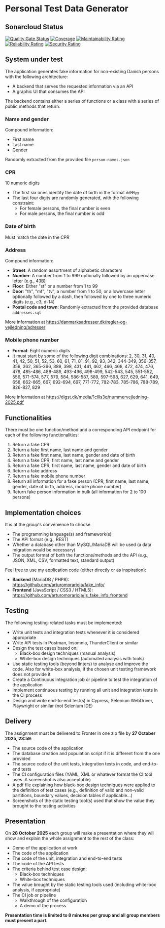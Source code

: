 # Personal Test Data Generator

## Sonarcloud Status

[![Quality Gate Status](https://sonarcloud.io/api/project_badges/measure?project=danieljappe_PersonalTestDataGenerator&metric=alert_status)](https://sonarcloud.io/summary/new_code?id=danieljappe_PersonalTestDataGenerator)
[![Coverage](https://sonarcloud.io/api/project_badges/measure?project=danieljappe_PersonalTestDataGenerator&metric=coverage)](https://sonarcloud.io/summary/new_code?id=danieljappe_PersonalTestDataGenerator)
[![Maintainability Rating](https://sonarcloud.io/api/project_badges/measure?project=danieljappe_PersonalTestDataGenerator&metric=sqale_rating)](https://sonarcloud.io/summary/new_code?id=danieljappe_PersonalTestDataGenerator)
[![Reliability Rating](https://sonarcloud.io/api/project_badges/measure?project=danieljappe_PersonalTestDataGenerator&metric=reliability_rating)](https://sonarcloud.io/summary/new_code?id=danieljappe_PersonalTestDataGenerator)
[![Security Rating](https://sonarcloud.io/api/project_badges/measure?project=danieljappe_PersonalTestDataGenerator&metric=security_rating)](https://sonarcloud.io/summary/new_code?id=danieljappe_PersonalTestDataGenerator)

## System under test

The application generates fake information for non-existing Danish persons with the following architecture:

- A backend that serves the requested information via an API
- A graphic UI that consumes the API

The backend contains either a series of functions or a class with a series of public methods that return:

### Name and gender
Compound information:
- First name
- Last name
- Gender

Randomly extracted from the provided file `person-names.json`

### CPR
10 numeric digits
- The first six ones identify the date of birth in the format `ddMMyy`
- The last four digits are randomly generated, with the following constraint:
  - For female persons, the final number is even
  - For male persons, the final number is odd

### Date of birth
Must match the date in the CPR

### Address
Compound information:
- **Street**: A random assortment of alphabetic characters
- **Number**: A number from 1 to 999 optionally followed by an uppercase letter (e.g., 43B)
- **Floor**: Either "st" or a number from 1 to 99
- **Door**: "th", "mf", "tv", a number from 1 to 50, or a lowercase letter optionally followed by a dash, then followed by one to three numeric digits (e.g., c3, d-14)
- **Postal code and town**: Randomly extracted from the provided database `addresses.sql`

More information at https://danmarksadresser.dk/regler-og-vejledning/adresser

### Mobile phone number
- **Format**: Eight numeric digits
- It must start by some of the following digit combinations: 2, 30, 31, 40, 41, 42, 50, 51, 52, 53, 60, 61, 71, 81, 91, 92, 93, 342, 344-349, 356-357, 359, 362, 365-366, 389, 398, 431, 441, 462, 466, 468, 472, 474, 476, 478, 485-486, 488-489, 493-496, 498-499, 542-543, 545, 551-552, 556, 571-574, 577, 579, 584, 586-587, 589, 597-598, 627, 629, 641, 649, 658, 662-665, 667, 692-694, 697, 771-772, 782-783, 785-786, 788-789, 826-827, 829

More information at https://digst.dk/media/1cllls3q/nummervejledning-2025.pdf

## Functionalities

There must be one function/method and a corresponding API endpoint for each of the following functionalities:

1. Return a fake CPR
2. Return a fake first name, last name and gender
3. Return a fake first name, last name, gender and date of birth
4. Return a fake CPR, first name, last name and gender
5. Return a fake CPR, first name, last name, gender and date of birth
6. Return a fake address
7. Return a fake mobile phone number
8. Return all information for a fake person (CPR, first name, last name, gender, date of birth, address, mobile phone number)
9. Return fake person information in bulk (all information for 2 to 100 persons)

## Implementation choices

It is at the group's convenience to choose:

- The programming language(s) and framework(s)
- The API format (e.g., REST)
- Whether a database other than MySQL/MariaDB will be used (a data migration would be necessary)
- The output format of both the functions/methods and the API (e.g., JSON, XML, CSV, formatted text, standard output)

Feel free to use my application code (either directly or as inspiration):

- **Backend** (MariaDB / PHP8): https://github.com/arturomorarioja/fake_info/
- **Frontend** (JavaScript / CSS3 / HTML5): https://github.com/arturomorarioja/js_fake_info_frontend

## Testing

The following testing-related tasks must be implemented:

- Write unit tests and integration tests whenever it is considered appropriate
- Write API tests in Postman, Insomnia, ThunderClient or similar
- Design the test cases based on:
  - Black-box design techniques (manual analysis)
  - White-box design techniques (automated analysis with tools)
- Use static testing tools (beyond linters) to analyse and improve the code. Also for white-box analysis, if the chosen unit testing framework does not provide it
- Create a Continuous Integration job or pipeline to test the integration of the application
- Implement continuous testing by running all unit and integration tests in the CI process
- Design and write end-to-end test(s) in Cypress, Selenium WebDriver, Playwright or similar (not Selenium IDE)

## Delivery

The assignment must be delivered to Fronter in one zip file by **27 October 2025, 23:59**:

- The source code of the application
- The database creation and population script if it is different from the one provided
- The source code of the unit tests, integration tests in code, and end-to-end tests
- The CI configuration files (YAML, XML or whatever format the CI tool uses. A screenshot is also acceptable)
- A pdf file explaining how black-box design techniques were applied to the definition of test cases (e.g., definition of valid and non-valid partitions, boundary values, decision tables if applicable…)
- Screenshots of the static testing tool(s) used that show the value they brought to the testing activities

## Presentation

On **28 October 2025** each group will make a presentation where they will show and explain the whole assignment to the rest of the class:

- Demo of the application at work
- The code of the application
- The code of the unit, integration and end-to-end tests
- The code of the API tests
- The criteria behind test case design:
  - Black-box techniques
  - White-box techniques
- The value brought by the static testing tools used (including white-box analysis, if appropriate)
- The CI job or pipeline
  - Walkthrough of the configuration
  - A demo of the process

**Presentation time is limited to 8 minutes per group and all group members must present a part.**
